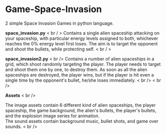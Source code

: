 # Game-Space-Invasion
2 simple Space Invasion Games in python language.

**space_invasion.py** < br / >
Contains a single alien spaceship attacking on your spaceship, with particular energy levels assigned to both, whichever reaches the 0% energy level first loses. The aim is to target the opponent and shoot the bullets, while protecting self.
< br / >

**space_invasion2.py** < br />
Contains a number of alien spaceships in a grid, which shoot randomly targeting the player. The player needs to target and shoot them one by one, to destroy them. As soon as all the alien spaceships are destroyed, the player wins, but if the player is hit even a single time by the opponent's bullet, he/she loses immediately.
< br /> < br />

**Assets** < br />  

The image assets contain 6 different kind of alien spaceships, the player spaceship, the game background, the alien's bullets, the player's bullets, and the explosion image series for animation. <br>
The sound assets contain background music, bullet shots, and game over sounds.  < br />
